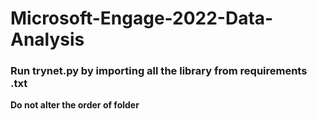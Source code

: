 # Microsoft-Engage-2022-Data-Analysis

### Run trynet.py by importing all the library from requirements .txt 
**Do not alter the order of folder**
 
